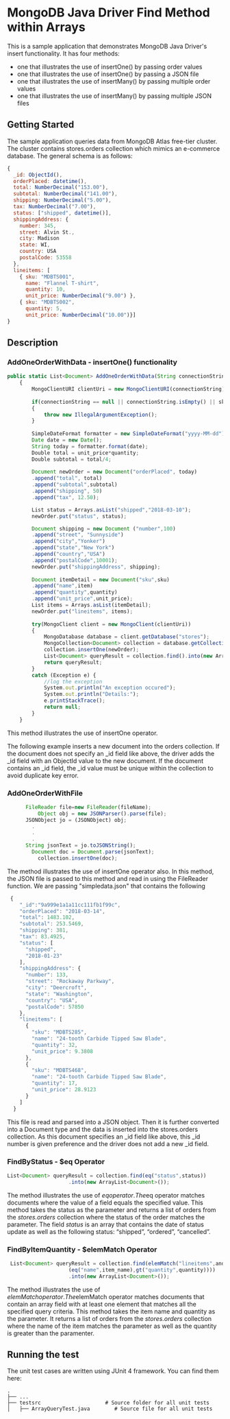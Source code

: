 # MongoDB Java Driver Find Method within Arrays
This is a sample application that demonstrates MongoDB Java Driver's insert functionality. It has four methods:

- one that illustrates the use of insertOne() by passing order values
- one that illustrates the use of insertOne() by passing a JSON file
- one that illustrates the use of insertMany() by passing multiple order values
- one that illustrates the use of insertMany() by passing multiple JSON files


## Getting Started
The sample application queries data from MongoDB Atlas free-tier cluster. The cluster contains stores.orders collection which mimics an e-commerce database. The general schema is as follows:
 

```javascript
{
  _id: ObjectId(),
  orderPlaced: datetime(),
  total: NumberDecimal("153.00"),
  subtotal: NumberDecimal("141.00"),
  shipping: NumberDecimal("5.00"),
  tax: NumberDecimal("7.00"),
  status: ["shipped", datetime()],
  shippingAddress: {
    number: 345,
    street: Alvin St.,
    city: Madison
    state: WI,
    country: USA
    postalCode: 53558
  },
  lineitems: [
    { sku: "MDBTS001",
      name: "Flannel T-shirt",
      quantity: 10,
      unit_price: NumberDecimal("9.00") },
    { sku: "MDBTS002",
      quantity: 5,
      unit_price: NumberDecimal("10.00")}] 
}
```

## Description

### AddOneOrderWithData - insertOne() functionality

```javascript
public static List<Document> AddOneOrderWithData(String connectionString, String sku, String item, Double  unit_price, int quantity)
	{
		MongoClientURI clientUri = new MongoClientURI(connectionString);
		
		if(connectionString == null || connectionString.isEmpty() || sku.isEmpty() || item.isEmpty()|| unit_price==0.0 ||quantity ==0 )
		{
			throw new IllegalArgumentException();
		}
		
		SimpleDateFormat formatter = new SimpleDateFormat("yyyy-MM-dd");
		Date date = new Date();
		String today = formatter.format(date);
		Double total = unit_price*quantity;
		Double subtotal = total/4;
		
		Document newOrder = new Document("orderPlaced", today)
        .append("total", total)
        .append("subtotal",subtotal)
		.append("shipping", 50)
		.append("tax", 12.50);

     	List status = Arrays.asList("shipped","2018-03-10");
		newOrder.put("status", status);

		Document shipping = new Document ("number",100)
		.append("street", "Sunnyside")
		.append("city","Yonker")
		.append("state","New York")
		.append("country","USA")
		.append("postalCode",10001);
		newOrder.put("shippingAddress", shipping);	
		
		Document itemDetail = new Document("sku",sku)
		.append("name",item)
		.append("quantity",quantity)
		.append("unit_price",unit_price);
		List items = Arrays.asList(itemDetail);
		newOrder.put("lineitems", items);
		
		try(MongoClient client = new MongoClient(clientUri))
		{
			MongoDatabase database = client.getDatabase("stores");
			MongoCollection<Document> collection = database.getCollection("orders");		
	    	collection.insertOne(newOrder);
			List<Document> queryResult = collection.find().into(new ArrayList<Document>());
			return queryResult;
		}
		catch (Exception e) {
			//log the exception	
			System.out.println("An exception occured");
			System.out.println("Details:");
			e.printStackTrace();
			return null;
		}		
	}
``` 

This method illustrates the use of insertOne operator. 

The following example inserts a new document into the orders collection. If the document does not specify an _id field like above, the driver adds the _id field with an ObjectId value to the new document. 
If the document contains an _id field, the _id value must be unique within the collection to avoid duplicate key error.


### AddOneOrderWithFile 

```javascript
      FileReader file=new FileReader(fileName);
		  Object obj = new JSONParser().parse(file);
      JSONObject jo = (JSONObject) obj;
        .
        .
        .
      String jsonText = jo.toJSONString();
	    Document doc = Document.parse(jsonText);
		  collection.insertOne(doc);
```

The method illustrates the use of insertOne operator also. In this method, the JSON file is passed to this method and read in using the FileReader function. We are passing "simpledata.json" that contains the following 

```javascript
 {
    "_id":"9a999e1a1a11cc111fb1f99c",
    "orderPlaced": "2018-03-14",
    "total": 1483.102,
    "subtotal": 253.5469,
    "shipping": 381,
    "tax": 83.4925,
    "status": [
      "shipped",
      "2018-01-23"
    ],
    "shippingAddress": {
      "number": 133,
      "street": "Rockaway Parkway",
      "city": "Deercroft",
      "state": "Washington",
      "country": "USA",
      "postalCode": 57850
    },
    "lineitems": [
      {
        "sku": "MDBTS285",
        "name": "24-tooth Carbide Tipped Saw Blade",
        "quantity": 32,
        "unit_price": 9.3808
      },
      {
        "sku": "MDBTS468",
        "name": "24-tooth Carbide Tipped Saw Blade",
        "quantity": 17,
        "unit_price": 28.9123
      }
    ]
  }
```

This file is read and parsed into a JSON object. Then it is further converted into a Document type and the data is inserted into the stores.orders collection. As this document specifies an _id field like above, this _id number is given preference and the driver does not add a new _id field.  




### FindByStatus - $eq Operator
```javascript
List<Document> queryResult = collection.find(eq("status",status))
	    			.into(new ArrayList<Document>());
```

The method illustrates the use of $eq operator. The $eq operator matches documents where the value of a field equals the specified value. This method takes the status as the parameter and returns a list of orders from the *stores.orders* collection where the status of the order matches the parameter. 
The field *status* is an array that contains the date of status update as well as the following status: “shipped”, “ordered”, “cancelled”. 


### FindByItemQuantity - $elemMatch Operator
```javascript
 List<Document> queryResult = collection.find(elemMatch("lineitems",and
                    (eq("name",item_name),gt("quantity",quantity))))
                    .into(new ArrayList<Document>());
```

The method illustrates the use of $elemMatch operator. The $elemMatch operator matches documents that contain an array field with at least one element that matches all the specified query criteria. This method takes the item name and quantity as the parameter. It returns a list of orders from the *stores.orders* collection where the name of the item matches the parameter as well as the quantity is greater than the paramenter. 


## Running the test
The unit test cases are written using JUnit 4 framework. You can find them here:

    .
    ├── ...
    ├── testsrc                    	# Source folder for all unit tests
    │   ├── ArrayQueryTest.java        # Source file for all unit tests
